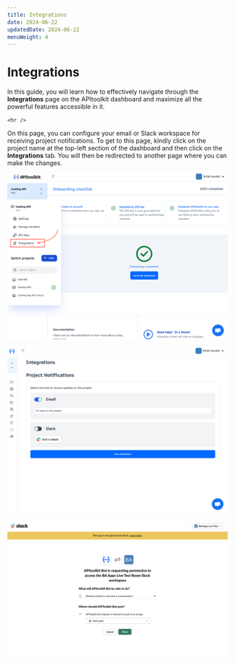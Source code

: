 ```yaml
---
title: Integrations
date: 2024-06-22
updatedDate: 2024-06-22
menuWeight: 4
---
```


# Integrations

In this guide, you will learn how to effectively navigate through the **Integrations** page on the APItoolkit dashboard and maximize all the powerful features accessible in it.

```=html
<hr />
```

On this page, you can configure your email or Slack workspace for receiving project notifications. To get to this page, kindly click on the project name at the top-left section of the dashboard and then click on the **Integrations** tab. You will then be redirected to another page where you can make the changes.

![Screenshot of APItoolkit's integrations page](/docs/dashboard/settings-pages/integrations/screen-1.png)

![Screenshot of APItoolkit's integrations page](/docs/dashboard/settings-pages/integrations/screen-2.png)

![Screenshot of APItoolkit's integrations page](/docs/dashboard/settings-pages/integrations/screen-3.png)

<!-- ```=html
<hr />
<a href="/docs/dashboard/settings-pages/integrations/" class="w-full btn btn-outline link link-hover">
    Next: Integrations
    <i class="fa-regular fa-arrow-right mr-4"></i>
</a>
``` -->
